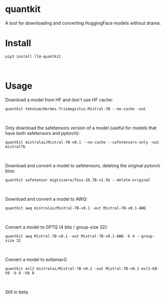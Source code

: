 # quantkit

A tool for downloading and converting HuggingFace models without drama.

# Install
```
pip3 install llm-quantkit
```
<br/>

# Usage

Download a model from HF and don't use HF cache:
```
quantkit teknium/Hermes-Trismegistus-Mistral-7B --no-cache -out 
```
<br/>


Only download the safetensors version of a model (useful for models that have both safetensors and pytorch):
```
quantkit mistralai/Mistral-7B-v0.1 --no-cache --safetensors-only -out mistral7b
```
<br/>


Download and convert a model to safetensors, deleting the original pytorch bins:
```
quantkit safetensor migtissera/Tess-10.7B-v1.5b --delete-original
```
<br/>


Download and convert a model to AWQ:
```
quantkit awq mistralai/Mistral-7B-v0.1 -out Mistral-7B-v0.1-AWQ
```
<br/>


Convert a model to GPTQ (4 bits / group-size 32):
```
quantkit awq Mistral-7B-v0.1 -out Mistral-7B-v0.1-AWQ -b 4 --group-size 32
```
<br/>


Convert a model to exllamav2:
```
quantkit exl2 mistralai/Mistral-7B-v0.1 -out Mistral-7B-v0.1-exl2-b8-h8 -b 8 -hb 8
```
<br/>


Still in beta.
